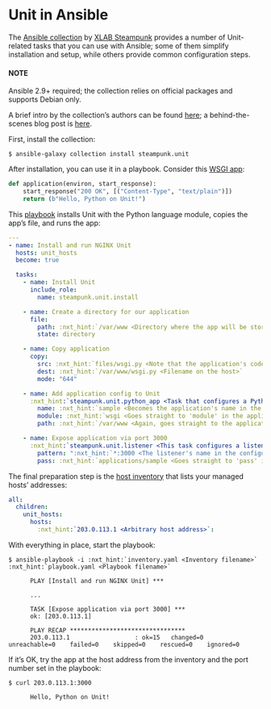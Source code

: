 # Unit in Ansible

The [Ansible collection](https://galaxy.ansible.com/steampunk/unit) by [XLAB
Steampunk](https://steampunk.si) provides a number of Unit-related tasks
that you can use with Ansible; some of them simplify installation and setup,
while others provide common configuration steps.

#### NOTE
Ansible 2.9+ required; the collection relies on official packages and
supports Debian only.

A brief intro by the collection’s authors can be found [here](https://docs.steampunk.si/unit/quickstart.html); a behind-the-scenes
blog post is [here](https://steampunk.si/blog/why-and-how-of-the-nginx-unit-ansible-collection/).

First, install the collection:

```console
$ ansible-galaxy collection install steampunk.unit
```

After installation, you can use it in a playbook.  Consider this [WSGI app](../configuration.md#configuration-python):

```python
def application(environ, start_response):
    start_response("200 OK", [("Content-Type", "text/plain")])
    return (b"Hello, Python on Unit!")
```

This [playbook](https://docs.ansible.com/ansible/latest/playbook_guide/playbooks_intro.html)
installs Unit with the Python language module, copies the app’s file, and runs
the app:

```yaml
---
- name: Install and run NGINX Unit
  hosts: unit_hosts
  become: true

  tasks:
    - name: Install Unit
      include_role:
        name: steampunk.unit.install

    - name: Create a directory for our application
      file:
        path: :nxt_hint:`/var/www <Directory where the app will be stored on the host>`
        state: directory

    - name: Copy application
      copy:
        src: :nxt_hint:`files/wsgi.py <Note that the application's code is copied from a subdirectory>`
        dest: :nxt_hint:`/var/www/wsgi.py <Filename on the host>`
        mode: "644"

    - name: Add application config to Unit
      :nxt_hint:`steampunk.unit.python_app <Task that configures a Python app in Unit>`:
        name: :nxt_hint:`sample <Becomes the application's name in the configuration>`
        module: :nxt_hint:`wsgi <Goes straight to 'module' in the application's configuration>`
        path: :nxt_hint:`/var/www <Again, goes straight to the application's configuration>`

    - name: Expose application via port 3000
      :nxt_hint:`steampunk.unit.listener <This task configures a listener in Unit>`:
        pattern: ":nxt_hint:`*:3000 <The listener's name in the configuration>`"
        pass: :nxt_hint:`applications/sample <Goes straight to 'pass' in the listener's configuration>`
```

The final preparation step is the [host inventory](https://docs.ansible.com/ansible/latest/inventory_guide/intro_inventory.html)
that lists your managed hosts’ addresses:

```yaml
all:
  children:
    unit_hosts:
      hosts:
        :nxt_hint:`203.0.113.1 <Arbitrary host address>`:
```

With everything in place, start the playbook:

```console
$ ansible-playbook -i :nxt_hint:`inventory.yaml <Inventory filename>` :nxt_hint:`playbook.yaml <Playbook filename>`

      PLAY [Install and run NGINX Unit] ***

      ...

      TASK [Expose application via port 3000] ***
      ok: [203.0.113.1]

      PLAY RECAP ********************************
      203.0.113.1                  : ok=15   changed=0    unreachable=0    failed=0    skipped=0    rescued=0    ignored=0
```

If it’s OK, try the app at the host address from the inventory and the port
number set in the playbook:

```console
$ curl 203.0.113.1:3000

      Hello, Python on Unit!
```
